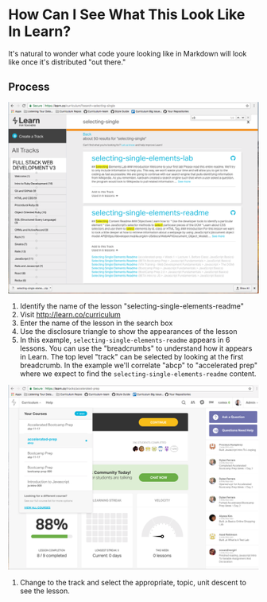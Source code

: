# How Can I See What This Look Like In Learn?

It's natural to wonder what code youre looking like in Markdown will look like
once it's distributed "out there."

## Process

![What It Looks Like in Learn Back-End](./img/preview/back-end.png)

1. Identify the name of the lesson "selecting-single-elements-readme"
2. Visit http://learn.co/curriculum
3. Enter the name of the lesson in the search box
4. Use the disclosure triangle to show the appearances of the lesson
5. In this example, `selecting-single-elements-readme` appears in 6 lessons.
   You can use the "breadcrumbs" to understand how it appears in Learn. The top
   level "track" can be selected by looking at the first breadcrumb. In the
   example we'll correlate "abcp" to "accelerated prep" where we expect to find
   the `selecting-single-elements-readme` content.

![What It Looks Like in Learn Front-End](./img/preview/front-end.png)

1. Change to the track and select the appropriate, topic, unit descent to see
   the lesson.


